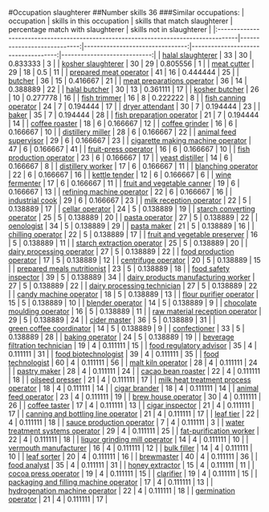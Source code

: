 #Occupation slaughterer
##Number skills 36
###Similar occupations:
| occupation                                                                          |   skills in this occupation |   skills that match slaughterer |   percentage match with slaughterer |   skills not in slaughterer |
|:------------------------------------------------------------------------------------|----------------------------:|--------------------------------:|------------------------------------:|----------------------------:|
| [halal slaughterer](halal_slaughterer.md)                                           |                          33 |                              30 |                            0.833333 |                           3 |
| [kosher slaughterer](kosher_slaughterer.md)                                         |                          30 |                              29 |                            0.805556 |                           1 |
| [meat cutter](meat_cutter.md)                                                       |                          29 |                              18 |                            0.5      |                          11 |
| [prepared meat operator](prepared_meat_operator.md)                                 |                          41 |                              16 |                            0.444444 |                          25 |
| [butcher](butcher.md)                                                               |                          36 |                              15 |                            0.416667 |                          21 |
| [meat preparations operator](meat_preparations_operator.md)                         |                          36 |                              14 |                            0.388889 |                          22 |
| [halal butcher](halal_butcher.md)                                                   |                          30 |                              13 |                            0.361111 |                          17 |
| [kosher butcher](kosher_butcher.md)                                                 |                          26 |                              10 |                            0.277778 |                          16 |
| [fish trimmer](fish_trimmer.md)                                                     |                          16 |                               8 |                            0.222222 |                           8 |
| [fish canning operator](fish_canning_operator.md)                                   |                          24 |                               7 |                            0.194444 |                          17 |
| [dryer attendant](dryer_attendant.md)                                               |                          30 |                               7 |                            0.194444 |                          23 |
| [baker](baker.md)                                                                   |                          35 |                               7 |                            0.194444 |                          28 |
| [fish preparation operator](fish_preparation_operator.md)                           |                          21 |                               7 |                            0.194444 |                          14 |
| [coffee roaster](coffee_roaster.md)                                                 |                          18 |                               6 |                            0.166667 |                          12 |
| [coffee grinder](coffee_grinder.md)                                                 |                          16 |                               6 |                            0.166667 |                          10 |
| [distillery miller](distillery_miller.md)                                           |                          28 |                               6 |                            0.166667 |                          22 |
| [animal feed supervisor](animal_feed_supervisor.md)                                 |                          29 |                               6 |                            0.166667 |                          23 |
| [cigarette making machine operator](cigarette_making_machine_operator.md)           |                          47 |                               6 |                            0.166667 |                          41 |
| [fruit-press operator](fruit-press_operator.md)                                     |                          16 |                               6 |                            0.166667 |                          10 |
| [fish production operator](fish_production_operator.md)                             |                          23 |                               6 |                            0.166667 |                          17 |
| [yeast distiller](yeast_distiller.md)                                               |                          14 |                               6 |                            0.166667 |                           8 |
| [distillery worker](distillery_worker.md)                                           |                          17 |                               6 |                            0.166667 |                          11 |
| [blanching operator](blanching_operator.md)                                         |                          22 |                               6 |                            0.166667 |                          16 |
| [kettle tender](kettle_tender.md)                                                   |                          12 |                               6 |                            0.166667 |                           6 |
| [wine fermenter](wine_fermenter.md)                                                 |                          17 |                               6 |                            0.166667 |                          11 |
| [fruit and vegetable canner](fruit_and_vegetable_canner.md)                         |                          19 |                               6 |                            0.166667 |                          13 |
| [refining machine operator](refining_machine_operator.md)                           |                          22 |                               6 |                            0.166667 |                          16 |
| [industrial cook](industrial_cook.md)                                               |                          29 |                               6 |                            0.166667 |                          23 |
| [milk reception operator](milk_reception_operator.md)                               |                          22 |                               5 |                            0.138889 |                          17 |
| [cellar operator](cellar_operator.md)                                               |                          24 |                               5 |                            0.138889 |                          19 |
| [starch converting operator](starch_converting_operator.md)                         |                          25 |                               5 |                            0.138889 |                          20 |
| [pasta operator](pasta_operator.md)                                                 |                          27 |                               5 |                            0.138889 |                          22 |
| [oenologist](oenologist.md)                                                         |                          34 |                               5 |                            0.138889 |                          29 |
| [pasta maker](pasta_maker.md)                                                       |                          21 |                               5 |                            0.138889 |                          16 |
| [chilling operator](chilling_operator.md)                                           |                          22 |                               5 |                            0.138889 |                          17 |
| [fruit and vegetable preserver](fruit_and_vegetable_preserver.md)                   |                          16 |                               5 |                            0.138889 |                          11 |
| [starch extraction operator](starch_extraction_operator.md)                         |                          25 |                               5 |                            0.138889 |                          20 |
| [dairy processing operator](dairy_processing_operator.md)                           |                          27 |                               5 |                            0.138889 |                          22 |
| [food production operator](food_production_operator.md)                             |                          17 |                               5 |                            0.138889 |                          12 |
| [centrifuge operator](centrifuge_operator.md)                                       |                          20 |                               5 |                            0.138889 |                          15 |
| [prepared meals nutritionist](prepared_meals_nutritionist.md)                       |                          23 |                               5 |                            0.138889 |                          18 |
| [food safety inspector](food_safety_inspector.md)                                   |                          39 |                               5 |                            0.138889 |                          34 |
| [dairy products manufacturing worker](dairy_products_manufacturing_worker.md)       |                          27 |                               5 |                            0.138889 |                          22 |
| [dairy processing technician](dairy_processing_technician.md)                       |                          27 |                               5 |                            0.138889 |                          22 |
| [candy machine operator](candy_machine_operator.md)                                 |                          18 |                               5 |                            0.138889 |                          13 |
| [flour purifier operator](flour_purifier_operator.md)                               |                          15 |                               5 |                            0.138889 |                          10 |
| [blender operator](blender_operator.md)                                             |                          14 |                               5 |                            0.138889 |                           9 |
| [chocolate moulding operator](chocolate_moulding_operator.md)                       |                          16 |                               5 |                            0.138889 |                          11 |
| [raw material reception operator](raw_material_reception_operator.md)               |                          29 |                               5 |                            0.138889 |                          24 |
| [cider master](cider_master.md)                                                     |                          36 |                               5 |                            0.138889 |                          31 |
| [green coffee coordinator](green coffee coordinator.md)                             |                          14 |                               5 |                            0.138889 |                           9 |
| [confectioner](confectioner.md)                                                     |                          33 |                               5 |                            0.138889 |                          28 |
| [baking operator](baking_operator.md)                                               |                          24 |                               5 |                            0.138889 |                          19 |
| [beverage filtration technician](beverage_filtration_technician.md)                 |                          19 |                               4 |                            0.111111 |                          15 |
| [food regulatory advisor](food_regulatory_advisor.md)                               |                          35 |                               4 |                            0.111111 |                          31 |
| [food biotechnologist](food_biotechnologist.md)                                     |                          39 |                               4 |                            0.111111 |                          35 |
| [food technologist](food_technologist.md)                                           |                          60 |                               4 |                            0.111111 |                          56 |
| [malt kiln operator](malt_kiln_operator.md)                                         |                          28 |                               4 |                            0.111111 |                          24 |
| [pastry maker](pastry_maker.md)                                                     |                          28 |                               4 |                            0.111111 |                          24 |
| [cacao bean roaster](cacao_bean_roaster.md)                                         |                          22 |                               4 |                            0.111111 |                          18 |
| [oilseed presser](oilseed_presser.md)                                               |                          21 |                               4 |                            0.111111 |                          17 |
| [milk heat treatment process operator](milk_heat_treatment_process_operator.md)     |                          18 |                               4 |                            0.111111 |                          14 |
| [cigar brander](cigar_brander.md)                                                   |                          18 |                               4 |                            0.111111 |                          14 |
| [animal feed operator](animal_feed_operator.md)                                     |                          23 |                               4 |                            0.111111 |                          19 |
| [brew house operator](brew_house_operator.md)                                       |                          30 |                               4 |                            0.111111 |                          26 |
| [coffee taster](coffee_taster.md)                                                   |                          17 |                               4 |                            0.111111 |                          13 |
| [cigar inspector](cigar_inspector.md)                                               |                          21 |                               4 |                            0.111111 |                          17 |
| [canning and bottling line operator](canning_and_bottling_line_operator.md)         |                          21 |                               4 |                            0.111111 |                          17 |
| [leaf tier](leaf_tier.md)                                                           |                          22 |                               4 |                            0.111111 |                          18 |
| [sauce production operator](sauce_production_operator.md)                           |                           7 |                               4 |                            0.111111 |                           3 |
| [water treatment systems operator](water_treatment_systems_operator.md)             |                          29 |                               4 |                            0.111111 |                          25 |
| [fat-purification worker](fat-purification_worker.md)                               |                          22 |                               4 |                            0.111111 |                          18 |
| [liquor grinding mill operator](liquor_grinding_mill_operator.md)                   |                          14 |                               4 |                            0.111111 |                          10 |
| [vermouth manufacturer](vermouth_manufacturer.md)                                   |                          16 |                               4 |                            0.111111 |                          12 |
| [bulk filler](bulk_filler.md)                                                       |                          14 |                               4 |                            0.111111 |                          10 |
| [leaf sorter](leaf_sorter.md)                                                       |                          20 |                               4 |                            0.111111 |                          16 |
| [brewmaster](brewmaster.md)                                                         |                          40 |                               4 |                            0.111111 |                          36 |
| [food analyst](food_analyst.md)                                                     |                          35 |                               4 |                            0.111111 |                          31 |
| [honey extractor](honey_extractor.md)                                               |                          15 |                               4 |                            0.111111 |                          11 |
| [cocoa press operator](cocoa_press_operator.md)                                     |                          19 |                               4 |                            0.111111 |                          15 |
| [clarifier](clarifier.md)                                                           |                          19 |                               4 |                            0.111111 |                          15 |
| [packaging and filling machine operator](packaging_and_filling_machine_operator.md) |                          17 |                               4 |                            0.111111 |                          13 |
| [hydrogenation machine operator](hydrogenation_machine_operator.md)                 |                          22 |                               4 |                            0.111111 |                          18 |
| [germination operator](germination_operator.md)                                     |                          21 |                               4 |                            0.111111 |                          17 |
